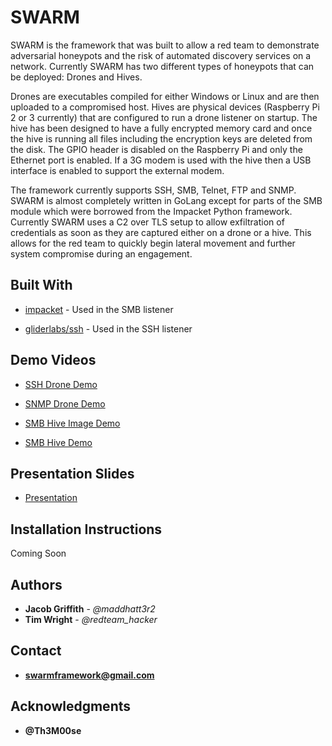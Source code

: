 # SWARM

SWARM is the framework that was built to allow a red team to demonstrate adversarial honeypots and the risk of automated discovery services on a network. Currently SWARM has two different types of honeypots that can be deployed: Drones and Hives.  

Drones are executables compiled for either Windows or Linux and are then uploaded to a compromised host. Hives are physical devices (Raspberry Pi 2 or 3 currently) that are configured to run a drone listener on startup. The hive has been designed to have a fully encrypted memory card and once the hive is running all files including the encryption keys are deleted from the disk. The GPIO header is disabled on the Raspberry Pi and only the Ethernet port is enabled. If a 3G modem is used with the hive then a USB interface is enabled to support the external modem.   

The framework currently supports SSH, SMB, Telnet, FTP and SNMP. SWARM is almost completely written in GoLang except for parts of the SMB module which were borrowed from the Impacket Python framework. Currently SWARM uses a C2 over TLS setup to allow exfiltration of credentials as soon as they are captured either on a drone or a hive. This allows for the red team to quickly begin lateral movement and further system compromise during an engagement. 

## Built With

* [impacket](https://github.com/SecureAuthCorp/impacket) - Used in the SMB listener  

* [gliderlabs/ssh](https://github.com/gliderlabs/ssh) - Used in the SSH listener

## Demo Videos

* [SSH Drone Demo](https://youtu.be/Ja-4nGJxB3M)

* [SNMP Drone Demo](https://youtu.be/AFABEulsDjc)

* [SMB Hive Image Demo](https://youtu.be/g0QPJVjhcl4)

* [SMB Hive Demo](https://youtu.be/4NWiAj4K7ZM)

## Presentation Slides

* [Presentation](https://docs.google.com/presentation/d/e/2PACX-1vR2o57Fep8XQYL-7Uh1SNRsZkAWkH1nbYNUVG1hWkKzCVDO945uT49AklS6dp_llkFu65kPVM1YSHW6/pub?start=false&loop=false&delayms=3000)

## Installation Instructions
Coming Soon

## Authors

* **Jacob Griffith** - *@maddhatt3r2*
* **Tim Wright** - *@redteam_hacker*

## Contact

* **swarmframework@gmail.com**

## Acknowledgments

* **@Th3M00se**
